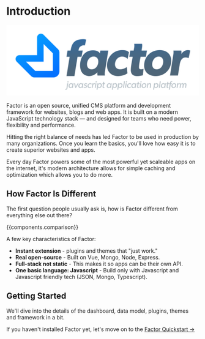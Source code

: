 # Introduction

![Factor Logo](./img/factor-logo-2.svg)

Factor is an open source, unified CMS platform and development framework for websites, blogs and web apps. It is built on a modern JavaScript technology stack — and designed for teams who need power, flexibility and performance.

Hitting the right balance of needs has led Factor to be used in production by many organizations. Once you learn the basics, you'll love how easy it is to create superior websites and apps.

Every day Factor powers some of the most powerful yet scaleable apps on the internet, it's modern architecture allows for simple caching and optimization which allows you to do more.

## How Factor Is Different

The first question people usually ask is, how is Factor different from everything else out there?

{{components.comparison}}

A few key characteristics of Factor:

- **Instant extension** - plugins and themes that "just work."
- **Real open-source** - Built on Vue, Mongo, Node, Express.
- **Full-stack not static** - This makes it so apps can be their own API.
- **One basic language: Javascript** - Build only with Javascript and Javascript friendly tech (JSON, Mongo, Typescript).

## Getting Started

We'll dive into the details of the dashboard, data model, plugins, themes and framework in a bit.

If you haven't installed Factor yet, let's move on to the [Factor Quickstart &rarr;](./guide/quickstart)
